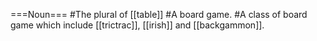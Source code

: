 ===Noun===
#The plural of [[table]]
#A board game.
#A class of board game which include [[trictrac]], [[irish]] and [[backgammon]].